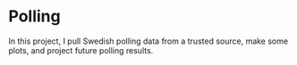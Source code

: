 # Polling

In this project, I pull Swedish polling data from a trusted source, make some plots, and project future polling results.
